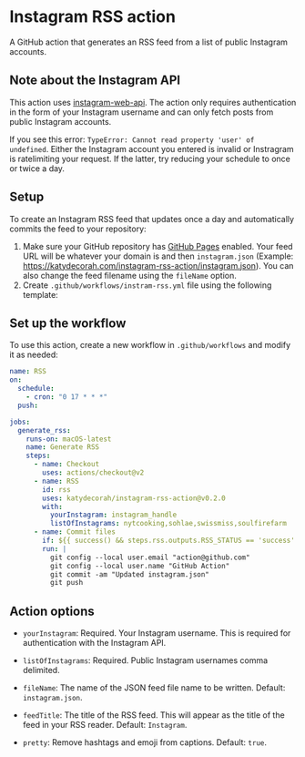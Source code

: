 # Instagram RSS action

A GitHub action that generates an RSS feed from a list of public Instagram accounts.

## Note about the Instagram API

This action uses [instagram-web-api](https://www.npmjs.com/package/instagram-web-api). The action only requires authentication in the form of your Instagram username and can only fetch posts from public Instagram accounts.

If you see this error: `TypeError: Cannot read property 'user' of undefined`. Either the Instagram account you entered is invalid or Instragram is ratelimiting your request. If the latter, try reducing your schedule to once or twice a day.

## Setup

To create an Instagram RSS feed that updates once a day and automatically commits the feed to your repository:

1. Make sure your GitHub repository has [GitHub Pages](https://pages.github.com/) enabled. Your feed URL will be whatever your domain is and then `instagram.json` (Example: https://katydecorah.com/instagram-rss-action/instagram.json). You can also change the feed filename using the `fileName` option.
1. Create `.github/workflows/instram-rss.yml` file using the following template:

<!-- START GENERATED DOCUMENTATION -->

## Set up the workflow

To use this action, create a new workflow in `.github/workflows` and modify it as needed:

```yml
name: RSS
on:
  schedule:
    - cron: "0 17 * * *"
  push:

jobs:
  generate_rss:
    runs-on: macOS-latest
    name: Generate RSS
    steps:
      - name: Checkout
        uses: actions/checkout@v2
      - name: RSS
        id: rss
        uses: katydecorah/instagram-rss-action@v0.2.0
        with:
          yourInstagram: instagram_handle
          listOfInstagrams: nytcooking,sohlae,swissmiss,soulfirefarm
      - name: Commit files
        if: ${{ success() && steps.rss.outputs.RSS_STATUS == 'success' }}
        run: |
          git config --local user.email "action@github.com"
          git config --local user.name "GitHub Action"
          git commit -am "Updated instagram.json"
          git push
```

## Action options

- `yourInstagram`: Required. Your Instagram username. This is required for authentication with the Instagram API.

- `listOfInstagrams`: Required. Public Instagram usernames comma delimited.

- `fileName`: The name of the JSON feed file name to be written. Default: `instagram.json`.

- `feedTitle`: The title of the RSS feed. This will appear as the title of the feed in your RSS reader. Default: `Instagram`.

- `pretty`: Remove hashtags and emoji from captions. Default: `true`.

<!-- END GENERATED DOCUMENTATION -->

